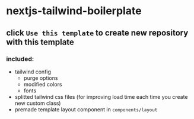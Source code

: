 # nextjs-tailwind-boilerplate

## click `Use this template` to create new repository with this template

### included:

- tailwind config
  - purge options
  - modified colors
  - fonts
- splitted tailwind css files (for improving load time each time you create new custom class)
- premade template layout component in `components/layout`
